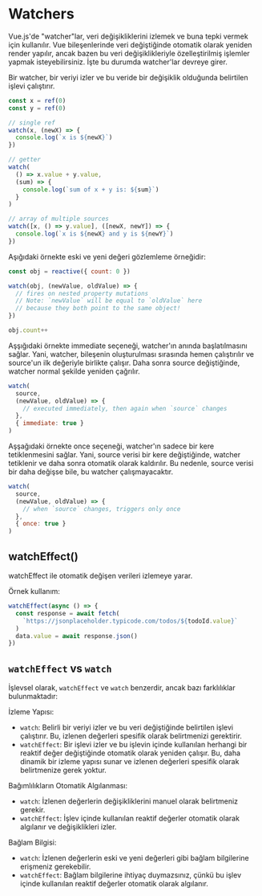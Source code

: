 # Watchers 

Vue.js'de "watcher"lar, veri değişikliklerini izlemek ve buna tepki vermek için kullanılır. Vue bileşenlerinde veri değiştiğinde otomatik olarak yeniden render yapılır, ancak bazen bu veri değişiklikleriyle özelleştirilmiş işlemler yapmak isteyebilirsiniz. İşte bu durumda watcher'lar devreye girer.

Bir watcher, bir veriyi izler ve bu veride bir değişiklik olduğunda belirtilen işlevi çalıştırır. 
```js
const x = ref(0)
const y = ref(0)

// single ref
watch(x, (newX) => {
  console.log(`x is ${newX}`)
})

// getter
watch(
  () => x.value + y.value,
  (sum) => {
    console.log(`sum of x + y is: ${sum}`)
  }
)

// array of multiple sources
watch([x, () => y.value], ([newX, newY]) => {
  console.log(`x is ${newX} and y is ${newY}`)
})
```
Aşığıdaki örnekte eski ve yeni değeri gözlemleme örneğidir:
```js
const obj = reactive({ count: 0 })

watch(obj, (newValue, oldValue) => {
  // fires on nested property mutations
  // Note: `newValue` will be equal to `oldValue` here
  // because they both point to the same object!
})

obj.count++
```
Aşşığıdaki örnekte immediate seçeneği, watcher'ın anında başlatılmasını sağlar. Yani, watcher, bileşenin oluşturulması sırasında hemen çalıştırılır ve source'un ilk değeriyle birlikte çalışır. Daha sonra source değiştiğinde, watcher normal şekilde yeniden çağrılır.
```js
watch(
  source,
  (newValue, oldValue) => {
    // executed immediately, then again when `source` changes
  },
  { immediate: true }
)
```
Aşşağıdaki örnekte  once seçeneği, watcher'ın sadece bir kere tetiklenmesini sağlar. Yani, source verisi bir kere değiştiğinde, watcher tetiklenir ve daha sonra otomatik olarak kaldırılır. Bu nedenle, source verisi bir daha değişse bile, bu watcher çalışmayacaktır.
```js
watch(
  source,
  (newValue, oldValue) => {
    // when `source` changes, triggers only once
  },
  { once: true }
)
```
## watchEffect()
watchEffect ile otomatik değişen verileri izlemeye yarar.

Örnek kullanım:
```js
watchEffect(async () => {
  const response = await fetch(
    `https://jsonplaceholder.typicode.com/todos/${todoId.value}`
  )
  data.value = await response.json()
})
```
## `watchEffect` vs `watch`
İşlevsel olarak, `watchEffect` ve `watch` benzerdir, ancak bazı farklılıklar bulunmaktadır:

İzleme Yapısı:
- `watch`: Belirli bir veriyi izler ve bu veri değiştiğinde belirtilen işlevi çalıştırır. Bu, izlenen değerleri spesifik olarak belirtmenizi gerektirir.
- `watchEffect`: Bir işlevi izler ve bu işlevin içinde kullanılan herhangi bir reaktif değer değiştiğinde otomatik olarak yeniden çalışır. Bu, daha dinamik bir izleme yapısı sunar ve izlenen değerleri spesifik olarak belirtmenize gerek yoktur.

Bağımlılıkların Otomatik Algılanması:
- `watch`: İzlenen değerlerin değişikliklerini manuel olarak belirtmeniz gerekir.
- `watchEffect`: İşlev içinde kullanılan reaktif değerler otomatik olarak algılanır ve değişiklikleri izler.

Bağlam Bilgisi:
- `watch`: İzlenen değerlerin eski ve yeni değerleri gibi bağlam bilgilerine erişmeniz gerekebilir.
- `watchEffect`: Bağlam bilgilerine ihtiyaç duymazsınız, çünkü bu işlev içinde kullanılan reaktif değerler otomatik olarak algılanır.
